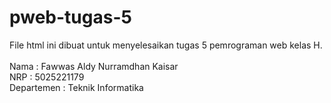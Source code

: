 # pweb-tugas-5
File html ini dibuat untuk menyelesaikan tugas 5 pemrograman web kelas H.<br /><br />
Nama : Fawwas Aldy Nurramdhan Kaisar<br />
NRP : 5025221179<br />
Departemen : Teknik Informatika
